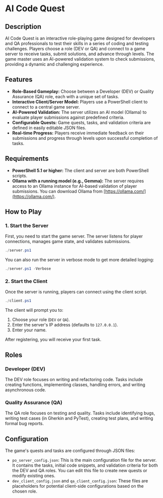 # AI Code Quest

## Description

AI Code Quest is an interactive role-playing game designed for developers and QA professionals to test their skills in a series of coding and testing challenges. Players choose a role (DEV or QA) and connect to a game server to receive tasks, submit solutions, and advance through levels. The game master uses an AI-powered validation system to check submissions, providing a dynamic and challenging experience.

## Features

*   **Role-Based Gameplay:** Choose between a Developer (DEV) or Quality Assurance (QA) role, each with a unique set of tasks.
*   **Interactive Client/Server Model:** Players use a PowerShell client to connect to a central game server.
*   **AI-Powered Validation:** The server utilizes an AI model (Ollama) to evaluate player submissions against predefined criteria.
*   **Configurable Quests:** Game quests, tasks, and validation criteria are defined in easily editable JSON files.
*   **Real-time Progress:** Players receive immediate feedback on their submissions and progress through levels upon successful completion of tasks.

## Requirements

*   **PowerShell 5.1 or higher:** The client and server are both PowerShell scripts.
*   **Ollama with a running model (e.g., Gemma):** The server requires access to an Ollama instance for AI-based validation of player submissions. You can download Ollama from [https://ollama.com/](https://ollama.com/).

## How to Play

### 1. Start the Server

First, you need to start the game server. The server listens for player connections, manages game state, and validates submissions.

```powershell
./server.ps1
```

You can also run the server in verbose mode to get more detailed logging:

```powershell
./server.ps1 -Verbose
```

### 2. Start the Client

Once the server is running, players can connect using the client script.

```powershell
./client.ps1
```

The client will prompt you to:
1.  Choose your role (`DEV` or `QA`).
2.  Enter the server's IP address (defaults to `127.0.0.1`).
3.  Enter your name.

After registering, you will receive your first task.

## Roles

### Developer (DEV)

The DEV role focuses on writing and refactoring code. Tasks include creating functions, implementing classes, handling errors, and writing asynchronous code.

### Quality Assurance (QA)

The QA role focuses on testing and quality. Tasks include identifying bugs, writing test cases (in Gherkin and PyTest), creating test plans, and writing formal bug reports.

## Configuration

The game's quests and tasks are configured through JSON files:

*   `po_server_config.json`: This is the main configuration file for the server. It contains the tasks, initial code snippets, and validation criteria for both the DEV and QA roles. You can edit this file to create new quests or modify existing ones.
*   `dev_client_config.json` and `qa_client_config.json`: These files are placeholders for potential client-side configurations based on the chosen role.
